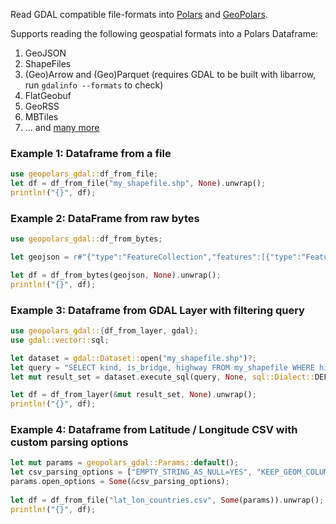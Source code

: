 Read GDAL compatible file-formats into [Polars](https://www.pola.rs) and [GeoPolars](https://github.com/geopolars/geopolars).

Supports reading the following geospatial formats into a Polars Dataframe:

1. GeoJSON
2. ShapeFiles
3. (Geo)Arrow and (Geo)Parquet (requires GDAL to be built with libarrow, run `gdalinfo --formats` to check)
5. FlatGeobuf
6. GeoRSS
7. MBTiles
8. ... and [many more](https://gdal.org/drivers/vector/index.html)


### Example 1: Dataframe from a file
```rust # ignore
use geopolars_gdal::df_from_file;
let df = df_from_file("my_shapefile.shp", None).unwrap();
println!("{}", df);
```

### Example 2: DataFrame from raw bytes
```rust # ignore
use geopolars_gdal::df_from_bytes;

let geojson = r#"{"type":"FeatureCollection","features":[{"type":"Feature","properties":{"name":"foo"},"geometry":{"type":"Point","coordinates":[1,2]}},{"type":"Feature","properties":{"name":"bar"},"geometry":{"type":"Point","coordinates":[3,4]}}]}"#.as_bytes().to_vec();

let df = df_from_bytes(geojson, None).unwrap();
println!("{}", df);
```

### Example 3: Dataframe from GDAL Layer with filtering query
```rust # ignore
use geopolars_gdal::{df_from_layer, gdal};
use gdal::vector::sql;

let dataset = gdal::Dataset::open("my_shapefile.shp")?;
let query = "SELECT kind, is_bridge, highway FROM my_shapefile WHERE highway = 'pedestrian'";
let mut result_set = dataset.execute_sql(query, None, sql::Dialect::DEFAULT).unwrap().unwrap();

let df = df_from_layer(&mut result_set, None).unwrap();
println!("{}", df);
```

### Example 4: Dataframe from Latitude / Longitude CSV with custom parsing options
```rust # ignore
let mut params = geopolars_gdal::Params::default();
let csv_parsing_options = ["EMPTY_STRING_AS_NULL=YES", "KEEP_GEOM_COLUMNS=NO", "X_POSSIBLE_NAMES=Lon*", "Y_POSSIBLE_NAMES=Lat*"];
params.open_options = Some(&csv_parsing_options);
 
let df = df_from_file("lat_lon_countries.csv", Some(params)).unwrap();
println!("{}", df);
```
